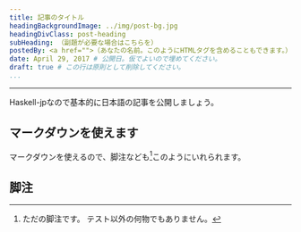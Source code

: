 ```yaml
---
title: 記事のタイトル
headingBackgroundImage: ../img/post-bg.jpg
headingDivClass: post-heading
subHeading: （副題が必要な場合はこちらを）
postedBy: <a href="">（あなたの名前。このようにHTMLタグを含めることもできます。）</a>
date: April 29, 2017 # 公開日。仮でよいので埋めてください。
draft: true # この行は原則として削除してください。
...
```

---

Haskell-jpなので基本的に日本語の記事を公開しましょう。

## マークダウンを使えます

マークダウンを使えるので、脚注なども[^1]このようにいれられます。

## 脚注

[^1]: ただの脚注です。
    テスト以外の何物でもありません。
